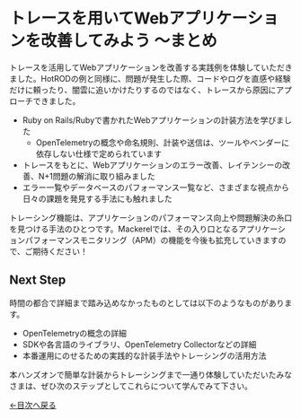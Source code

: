 # トレースを用いてWebアプリケーションを改善してみよう 〜まとめ

トレースを活用してWebアプリケーションを改善する実践例を体験していただきました。HotRODの例と同様に、問題が発生した際、コードやログを直感や経験だけに頼ったり、闇雲に追いかけたりするのではなく、トレースから原因にアプローチできました。

- Ruby on Rails/Rubyで書かれたWebアプリケーションの計装方法を学びました
    - OpenTelemetryの概念や命名規則、計装や送信は、ツールやベンダーに依存しない仕様で定められています
- トレースをもとに、Webアプリケーションのエラー改善、レイテンシーの改善、N+1問題の解消に取り組みました
- エラー一覧やデータベースのパフォーマンス一覧など、さまざまな視点から日々の課題を発見する手法にも触れました

トレーシング機能は、アプリケーションのパフォーマンス向上や問題解決の糸口を見つける手法のひとつです。Mackerelでは、その入り口となるアプリケーションパフォーマンスモニタリング（APM）の機能を今後も拡充していきますので、ご期待ください！

## Next Step

時間の都合で詳細まで踏み込めなかったものとしては以下のようなものがあります。

- OpenTelemetryの概念の詳細
- SDKや各言語のライブラリ、OpenTelemetry Collectorなどの詳細
- 本番運用にのせるための実践的な計装手法やトレーシングの活用方法

本ハンズオンで簡単な計装からトレーシングまで一通り体験していただいたみなさまは、ぜひ次のステップとしてこれらについて学んでみて下さい。

[←目次へ戻る](../README.md)
